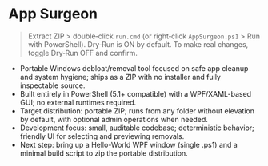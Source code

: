 # App Surgeon

> Extract ZIP > double‑click `run.cmd` (or right‑click `AppSurgeon.ps1` > Run with PowerShell).
> Dry‑Run is ON by default. To make real changes, toggle Dry‑Run OFF and confirm.

- Portable Windows debloat/removal tool focused on safe app cleanup and system hygiene; ships as a ZIP with no installer and fully inspectable source.
- Built entirely in PowerShell (5.1+ compatible) with a WPF/XAML-based GUI; no external runtimes required.
- Target distribution: portable ZIP; runs from any folder without elevation by default, with optional admin operations when needed.
- Development focus: small, auditable codebase; deterministic behavior; friendly UI for selecting and previewing removals.
- Next step: bring up a Hello-World WPF window (single .ps1) and a minimal build script to zip the portable distribution.
